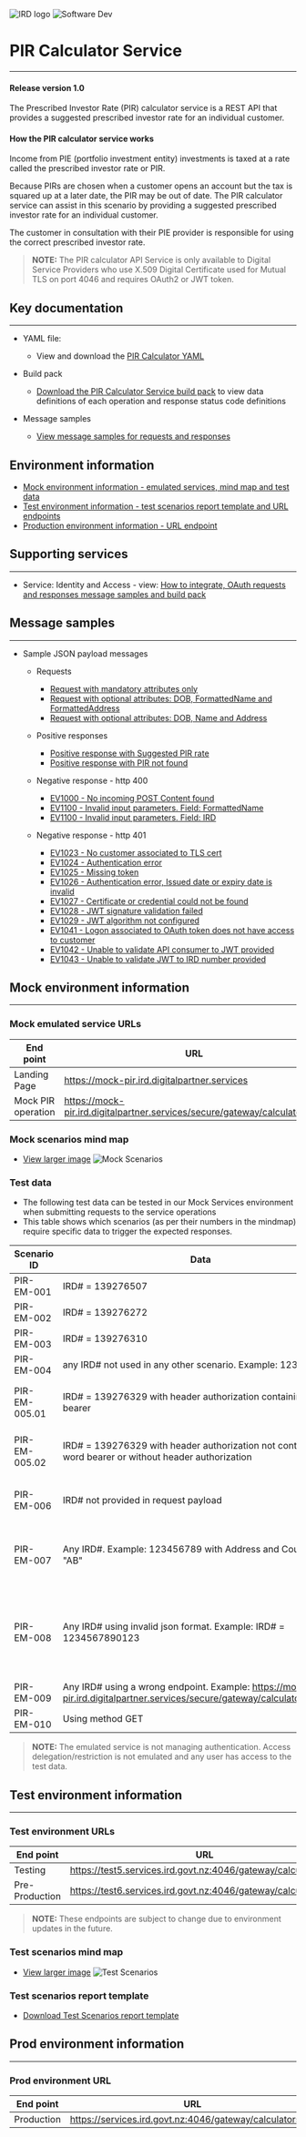 ![IRD logo](../Images/IRlogo.gif)
![Software Dev](../Images/SoftwareDev.png)

# PIR Calculator Service
---
#### Release version 1.0

The Prescribed Investor Rate (PIR) calculator service is a REST API that provides a suggested prescribed investor rate for an individual customer.

#### How the PIR calculator service works
Income from PIE (portfolio investment entity) investments is taxed at a rate called the prescribed investor rate or PIR.

Because PIRs are chosen when a customer opens an account but the tax is squared up at a later date, the PIR may be out of date. The PIR calculator service can assist in this scenario by providing a suggested prescribed investor rate for an individual customer.

The customer in consultation with their PIE provider is responsible for using the correct prescribed investor rate.

>**NOTE:** The PIR calculator API Service is only available to Digital Service Providers who use X.509 Digital Certificate used for Mutual TLS on port 4046 and requires OAuth2 or JWT token.

## Key documentation
---
- YAML file:
	- View and download the [PIR Calculator YAML](PIR%20Calculator%202020-05-28.yaml)

- Build pack 
	- [Download the PIR Calculator Service build pack](Build%20pack%20-%20Prescribed%20Investor%20Rate%20Service.pdf) to view data definitions of each operation and response status code definitions
	
- Message samples
	* [View message samples for requests and responses](#MessageSamples)

## Environment information
- [Mock environment information - emulated services, mind map and test data](#MockEnvironmentInformation)
- [Test environment information - test scenarios report template and URL endpoints](#TestEnvironmentInformation)
- [Production environment information - URL endpoint](#ProdEnvironmentInformation)

## Supporting services
---
- Service: Identity and Access - view: [How to integrate, OAuth requests and responses message samples and build pack](https://github.com/InlandRevenue/Gateway_Services-Access/tree/master/Identity%20and%20Access)

<a name="MessageSamples"></a>
## Message samples
---
* Sample JSON payload messages
	* Requests
	    * [Request with mandatory attributes only](sample%20messages/request_with_mandatory_attributes.json)
	    * [Request with optional attributes: DOB, FormattedName and FormattedAddress](sample%20messages/request_with_optional_attributes_1.json)
	    * [Request with optional attributes: DOB, Name and Address](sample%20messages/request_with_optional_attributes_2.json)
	    
	* Positive responses
	    * [Positive response with Suggested PIR rate](sample%20messages/response_with_SuggestedPirRate.json)
	    * [Positive response with PIR not found](sample%20messages/response_with_PirRateNotFound.json)
	  
	* Negative response - http 400
	    * [EV1000 - No incoming POST Content found](sample%20messages/response_EV1000_NoIncomingPost.json)
	    * [EV1100 - Invalid input parameters. Field: FormattedName](sample%20messages/response_EV1100_InvalidInputParametersFormattedName.json)
	    * [EV1100 - Invalid input parameters. Field: IRD](sample%20messages/response_EV1100_InvalidInputParametersIRD.json)

	* Negative response - http 401
	    * [EV1023 - No customer associated to TLS cert](sample%20messages/response_EV1023_NoCustomerAssoicatedToTLSCert.json)
	    * [EV1024 - Authentication error](sample%20messages/response_EV1024_AuthenticationError.json)
	    * [EV1025 - Missing token](sample%20messages/response_EV1025_MissingToken.json)
	    * [EV1026 - Authentication error, Issued date or expiry date is invalid](sample%20messages/response_EV1026_AuthenticationErrorInvalidDate.json)
	    * [EV1027 - Certificate or credential could not be found](sample%20messages/response_EV1027_CredentialNotFound.json)
	    * [EV1028 - JWT signature validation failed](sample%20messages/response_EV1028_JWTSignatureFailed.json)
	    * [EV1029 - JWT algorithm not configured](sample%20messages/response_EV1029_JWTAlgorithmNotConfigured.json)
	    * [EV1041 - Logon associated to OAuth token does not have access to customer](sample%20messages/response_EV1041_LogonOauthTokenDoesNotHaveAccess.json)
	    * [EV1042 - Unable to validate API consumer to JWT provided](sample%20messages/response_EV1042_UnableToValidateConsumerToJWT.json)
 	    * [EV1043 - Unable to validate JWT to IRD number provided](sample%20messages/response_EV1043_UnableToValidateJWTToMember.json)
   
   
<a name="MockEnvironmentInformation"></a>   
## Mock environment information
---
### Mock emulated service URLs
| End point|  URL|
|--|--|
| Landing Page| https://mock-pir.ird.digitalpartner.services |
| Mock PIR operation | https://mock-pir.ird.digitalpartner.services/secure/gateway/calculators/pir |

### Mock scenarios mind map

- [View larger image](images/PIR%20Calculator%20API%20Mock%20Service%20Mindmap.png)
![Mock Scenarios](images/PIR%20Calculator%20API%20Mock%20Service%20Mindmap.png)

### Test data

- The following test data can be tested in our Mock Services environment when submitting requests to the service operations
- This table shows which scenarios (as per their numbers in the mindmap) require specific data to trigger the expected responses.

Scenario ID | Data | Http status | Response 
--- | --- | --- | ---
PIR-EM-001 | IRD# = 139276507 | 200 | Suggested PIR 28%
PIR-EM-002 | IRD# = 139276272 | 200 | Suggested PIR 17.5%
PIR-EM-003 | IRD# = 139276310 | 200 | Suggested PIR 10.5%
PIR-EM-004 | any IRD# not used in any other scenario. Example: 123987654 | 200 | PIR not found
PIR-EM-005.01 | IRD# = 139276329 with header authorization containing word bearer | 401 | EV1041 - Logon does not have access
PIR-EM-005.02 | IRD# = 139276329 with header authorization not containing word bearer or without header authorization | 401 | EV1043 - Unable to validate JWT token
PIR-EM-006 | IRD# not provided in request payload | 400 | EV1100 - Invalid Input parameters. Field IRD
PIR-EM-007 | Any IRD#. Example: 123456789 with Address and Country = "AB" | 400 | EV1100 - Invalid Input parameters. Field Country
PIR-EM-008 | Any IRD# using invalid json format. Example: IRD# = 1234567890123 | 400 | EV1100 - Invalid Input parameters... (end of error message can vary according to json format)
PIR-EM-009 | Any IRD# using a wrong endpoint. Example: https://mock-pir.ird.digitalpartner.services/secure/gateway/calculators/wrong | 404 | Not found
PIR-EM-010 | Using method GET | 405 | Method Not Allowed

>**NOTE:** The emulated service is not managing authentication. Access delegation/restriction is not emulated and any user has access to the test data.

<a name="TestEnvironmentInformation"></a>  
## Test environment information
---
### Test environment URLs
| End point|  URL|
|--|--|
| Testing | https://test5.services.ird.govt.nz:4046/gateway/calculators/pir |    
| Pre-Production | https://test6.services.ird.govt.nz:4046/gateway/calculators/pir | 

>**NOTE:** These endpoints are subject to change due to environment updates in the future. 

### Test scenarios mind map

- [View larger image](images/PIR%20Calculator%20API%20Onboarding%20scenarios%20Mindmap.png)
![Test Scenarios](images/PIR%20Calculator%20API%20Onboarding%20scenarios%20Mindmap.png)

### Test scenarios report template

- [Download Test Scenarios report template](PIR%20Calculator%20Service%20-%20Test%20Report%20Template.docx)

<a name="ProdEnvironmentInformation"></a>  
## Prod environment information
---
### Prod environment URL
| End point|  URL|
|--|--|
| Production | https://services.ird.govt.nz:4046/gateway/calculators/pir |
